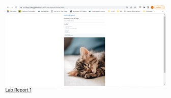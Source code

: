 ![Image](./image.PNG)
[Lab Report 1](https://cs15lsp22ahg.github.io/cse15l-lab-reports/lab-report-1-week-2.html)